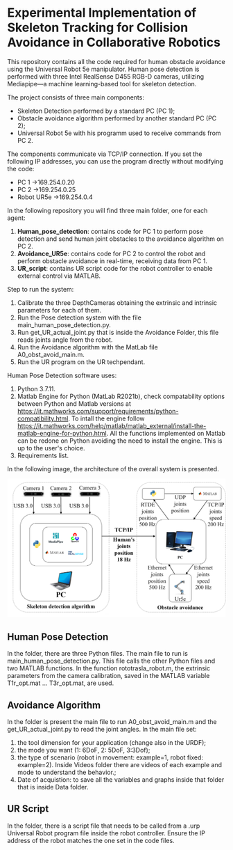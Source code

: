# Experimental Implementation of Skeleton Tracking for Collision Avoidance in Collaborative Robotics

This repository contains all the code required for human obstacle avoidance using the Universal Robot 5e manipulator. Human pose detection is performed with three Intel RealSense D455 RGB-D cameras, utilizing Mediapipe—a machine learning-based tool for skeleton detection.

The project consists of three main components:
- Skeleton Detection performed by a standard PC (PC 1);
- Obstacle avoidance algorithm performed by another standard PC (PC 2);
- Universal Robot 5e with his programm used to receive commands from PC 2.

The components communicate via TCP/IP connection. If you set the following IP addresses, you can use the program directly without modifying the code:
- PC 1 ->169.254.0.20
- PC 2 ->169.254.0.25
- Robot UR5e ->169.254.0.4

In the following repository you will find three main folder, one for each agent:
1. **Human_pose_detection**: contains code for PC 1 to perform pose detection and send human joint obstacles to the avoidance algorithm on PC 2.
2. **Avoidance_UR5e**: contains code for PC 2 to control the robot and perform obstacle avoidance in real-time, receiving data from PC 1.
3. **UR_script**: contains UR script code for the robot controller to enable external control via MATLAB.

Step to run the system:
1. Calibrate the three DepthCameras obtaining the extrinsic and intrinsic parameters for each of them.
2. Run the Pose detection system with the file main_human_pose_detection.py.
3. Run get_UR_actual_joint.py that is inside the Avoidance Folder, this file reads joints angle from the robot.
4. Run the Avoidance algorithm with the MatLab file A0_obst_avoid_main.m.
5. Run the UR program on the UR techpendant.

Human Pose Detection software uses:
1. Python 3.7.11.
2. Matlab Engine for Python (MatLab R2021b), check compatability options between Python and Matlab versions at https://it.mathworks.com/support/requirements/python-compatibility.html. To intall the engine follow https://it.mathworks.com/help/matlab/matlab_external/install-the-matlab-engine-for-python.html. All the functions implemented on Matlab can be redone on Python avoiding the need to install the engine. This is up to the user's choice.
3. Requirements list.

In the following image, the architecture of the overall system is presented.

<img src="/Images/achitecture.png" alt="architecture" width="800"/>

## Human Pose Detection
In the folder, there are three Python files. The main file to run is main_human_pose_detection.py. This file calls the other Python files and two MATLAB functions. In the function rototrasla_robot.m, the extrinsic parameters from the camera calibration, saved in the MATLAB variable T1r_opt.mat ... T3r_opt.mat, are used.

## Avoidance Algorithm
In the folder is present the main file to run A0_obst_avoid_main.m and the get_UR_actual_joint.py to read the joint angles.
In the main file set:
1.  the tool dimension for your application (change also in the URDF);
2.  the mode you want (1: 6DoF, 2: 5DoF, 3:3Dof);
3.  the type of scenario (robot in movement: example=1, robot fixed: example=2). Inside Videos folder there are videos of each example and mode to understand the behavior.;
4.  Date of acquistion: to save all the variables and graphs inside that folder that is inside Data folder.

## UR Script 
In the folder, there is a script file that needs to be called from a .urp Universal Robot program file inside the robot controller. Ensure the IP address of the robot matches the one set in the code files.


